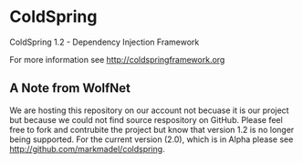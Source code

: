 # ColdSpring

ColdSpring 1.2 - Dependency Injection Framework

For more information see http://coldspringframework.org

## A Note from WolfNet
We are hosting this repository on our account not becuase it is our project but because we could not find source respository on GitHub.  Please feel free to fork and contrubite the project but know that version 1.2 is no longer being supported.  For the current version (2.0), which is in Alpha please see http://github.com/markmadel/coldspring.